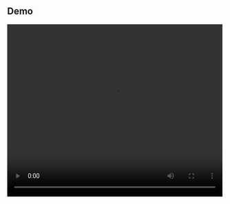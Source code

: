 ## Demo
<video width="500" height="400" src="https://github.com/user-attachments/assets/0caae7fd-2888-4beb-a202-1149b2e0fe0d"></video>

